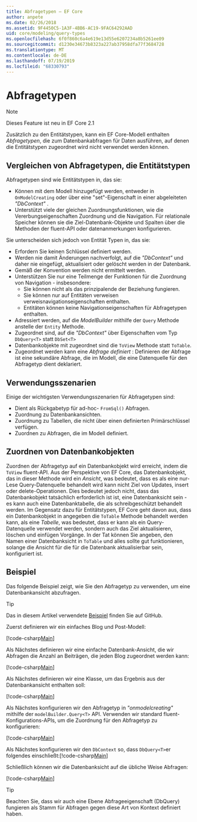 ```yaml
---
title: Abfragetypen – EF Core
author: anpete
ms.date: 02/26/2018
ms.assetid: 9F4450C5-1A3F-4BB6-AC19-9FAC64292AAD
uid: core/modeling/query-types
ms.openlocfilehash: 6f0f860c6a4e619e13d55e6207234a8b5261ee09
ms.sourcegitcommit: d1230e34673b8323a227ab37958dfa77f3684728
ms.translationtype: MT
ms.contentlocale: de-DE
ms.lasthandoff: 07/19/2019
ms.locfileid: "68330793"
---
```

# <a name="query-types"></a>Abfragetypen
> [!NOTE]
> Dieses Feature ist neu in EF Core 2.1

Zusätzlich zu den Entitätstypen, kann ein EF Core-Modell enthalten _Abfragetypen_, die zum Datenbankabfragen für Daten ausführen, auf denen die Entitätstypen zugeordnet wird nicht verwendet werden können.

## <a name="compare-query-types-to-entity-types"></a>Vergleichen von Abfragetypen, die Entitätstypen

Abfragetypen sind wie Entitätstypen in, das sie:

- Können mit dem Modell hinzugefügt werden, entweder in `OnModelCreating` oder über eine "set"-Eigenschaft in einer abgeleiteten _"DbContext"_ .
- Unterstützt viele der gleichen Zuordnungsfunktionen, wie die Vererbungseigenschaften Zuordnung und die Navigation. Für relationale Speicher können sie die Ziel-Datenbank-Objekte und Spalten über die Methoden der fluent-API oder datenanmerkungen konfigurieren.

Sie unterscheiden sich jedoch von Entität Typen in, das sie:

- Erfordern Sie keinen Schlüssel definiert werden.
- Werden nie damit Änderungen nachverfolgt, auf die _"DbContext"_ und daher nie eingefügt, aktualisiert oder gelöscht werden in der Datenbank.
- Gemäß der Konvention werden nicht ermittelt werden.
- Unterstützen Sie nur eine Teilmenge der Funktionen für die Zuordnung von Navigation - insbesondere:
  - Sie können nicht als das prinzipalende der Beziehung fungieren.
  - Sie können nur auf Entitäten verweisen verweisnavigationseigenschaften enthalten.
  - Entitäten können keine Navigationseigenschaften für Abfragetypen enthalten.
- Adressiert werden, auf die _ModelBuilder_ mithilfe der `Query` Methode anstelle der `Entity` Methode.
- Zugeordnet sind, auf die _"DbContext"_ über Eigenschaften vom Typ `DbQuery<T>` statt `DbSet<T>`
- Datenbankobjekte mit zugeordnet sind die `ToView` Methode statt `ToTable`.
- Zugeordnet werden kann eine _Abfrage definiert_ : Definieren der Abfrage ist eine sekundäre Abfrage, die im Modell, die eine Datenquelle für den Abfragetyp dient deklariert.

## <a name="usage-scenarios"></a>Verwendungsszenarien

Einige der wichtigsten Verwendungsszenarien für Abfragetypen sind:

- Dient als Rückgabetyp für ad-hoc- `FromSql()` Abfragen.
- Zuordnung zu Datenbankansichten.
- Zuordnung zu Tabellen, die nicht über einen definierten Primärschlüssel verfügen.
- Zuordnen zu Abfragen, die im Modell definiert.

## <a name="mapping-to-database-objects"></a>Zuordnen von Datenbankobjekten

Zuordnen der Abfragetyp auf ein Datenbankobjekt wird erreicht, indem die `ToView` fluent-API. Aus der Perspektive von EF Core, das Datenbankobjekt, das in dieser Methode wird ein _Ansicht_, was bedeutet, dass es als eine nur-Lese Query-Datenquelle behandelt wird kann nicht Ziel von Updates, insert oder delete-Operationen. Dies bedeutet jedoch nicht, dass das Datenbankobjekt tatsächlich erforderlich ist ist, eine Datenbanksicht sein - es kann auch eine Datenbanktabelle, die als schreibgeschützt behandelt werden. Im Gegensatz dazu für Entitätstypen, EF Core geht davon aus, dass ein Datenbankobjekt in angegeben die `ToTable` Methode behandelt werden kann, als eine _Tabelle_, was bedeutet, dass er kann als ein Query-Datenquelle verwendet werden, sondern auch das Ziel aktualisieren, löschen und einfügen Vorgänge. In der Tat können Sie angeben, den Namen einer Datenbanksicht in `ToTable` und alles sollte gut funktionieren, solange die Ansicht für die für die Datenbank aktualisierbar sein, konfiguriert ist.

## <a name="example"></a>Beispiel

Das folgende Beispiel zeigt, wie Sie den Abfragetyp zu verwenden, um eine Datenbankansicht abzufragen.

> [!TIP]
> Das in diesem Artikel verwendete [Beispiel](https://github.com/aspnet/EntityFramework.Docs/tree/master/samples/core/QueryTypes) finden Sie auf GitHub.

Zuerst definieren wir ein einfaches Blog und Post-Modell:

[!code-csharp[Main](../../../samples/core/QueryTypes/Program.cs#Entities)]

Als Nächstes definieren wir eine einfache Datenbank-Ansicht, die wir Abfragen die Anzahl an Beiträgen, die jeden Blog zugeordnet werden kann:

[!code-csharp[Main](../../../samples/core/QueryTypes/Program.cs#View)]

Als Nächstes definieren wir eine Klasse, um das Ergebnis aus der Datenbankansicht enthalten soll:

[!code-csharp[Main](../../../samples/core/QueryTypes/Program.cs#QueryType)]

Als Nächstes konfigurieren wir den Abfragetyp in _"onmodelcreating"_ mithilfe der `modelBuilder.Query<T>` API.
Verwenden wir standard fluent-Konfigurations-APIs, um die Zuordnung für den Abfragetyp zu konfigurieren:

[!code-csharp[Main](../../../samples/core/QueryTypes/Program.cs#Configuration)]

Als Nächstes konfigurieren wir den `DbContext` so, dass `DbQuery<T>`er folgendes einschließt:[!code-csharp[Main](../../../samples/core/QueryTypes/Program.cs#DbQuery)]

Schließlich können wir die Datenbanksicht auf die übliche Weise Abfragen:

[!code-csharp[Main](../../../samples/core/QueryTypes/Program.cs#Query)]

> [!TIP]
> Beachten Sie, dass wir auch eine Ebene Abfrageeigenschaft (DbQuery) fungieren als Stamm für Abfragen gegen diese Art von Kontext definiert haben.
